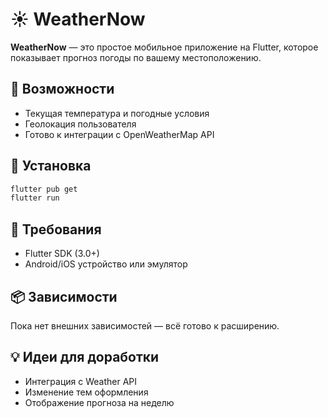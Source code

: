# ☀️ WeatherNow

**WeatherNow** — это простое мобильное приложение на Flutter, которое показывает прогноз погоды по вашему местоположению.

## 🧩 Возможности
- Текущая температура и погодные условия
- Геолокация пользователя
- Готово к интеграции с OpenWeatherMap API

## 🚀 Установка
```bash
flutter pub get
flutter run
```

## 🔧 Требования
- Flutter SDK (3.0+)
- Android/iOS устройство или эмулятор

## 📦 Зависимости
Пока нет внешних зависимостей — всё готово к расширению.

## 💡 Идеи для доработки
- Интеграция с Weather API
- Изменение тем оформления
- Отображение прогноза на неделю
